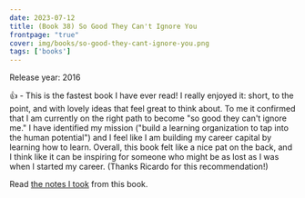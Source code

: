 ```yaml
---
date: 2023-07-12
title: (Book 38) So Good They Can't Ignore You
frontpage: "true"
cover: img/books/so-good-they-cant-ignore-you.png
tags: ['books']
---
```


Release year: 2016

👍 - This is the fastest book I have ever read! I really enjoyed it: short, to the point, and with lovely ideas that feel great to think about. To me it confirmed that I am currently on the right path to become "so good they can't ignore me." I have identified my mission ("build a learning organization to tap into the human potential") and I feel like I am building my career capital by learning how to learn. Overall, this book felt like a nice pat on the back, and I think like it can be inspiring for someone who might be as lost as I was when I started my career. (Thanks Ricardo for this recommendation!)

Read [the notes I took](/books/so-good-they-cant-ignore-you.pdf) from this book.
